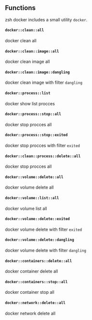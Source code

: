 ## Functions

zsh docker includes a small utility `docker`.

#### `docker::clean::all`

docker clean all

#### `docker::clean::image::all`

docker clean image all

#### `docker::clean::image::dangling`

docker clean image with filter `dangling`

#### `docker::process::list`

docker show list procces

#### `docker::process::stop::all`

docker stop procces all

#### `docker::process::stop::exited`

docker stop procces with filter `exited`

#### `docker::clean::process::delete::all`

docker stop procces all

#### `docker::volume::delete::all`

docker volume delete all

#### `docker::volume::list::all`

docker volume list all

#### `docker::volume::delete::exited`

docker volume delete with filter `exited`

#### `docker::volume::delete::dangling`

docker volume delete with filter `dangling`

#### `docker::containers::delete::all`

docker container delete all

#### `docker::containers::stop::all`

docker container stop all

#### `docker::network::delete::all`

docker network delete all
